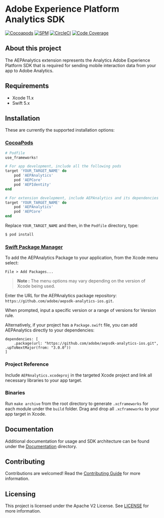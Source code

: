 # Adobe Experience Platform Analytics SDK

[![Cocoapods](https://img.shields.io/cocoapods/v/AEPAnalytics.svg?color=orange&label=AEPAnalytics&logo=apple&logoColor=white)](https://cocoapods.org/pods/AEPAnalytics)
[![SPM](https://img.shields.io/badge/SPM-Supported-orange.svg?logo=apple&logoColor=white)](https://swift.org/package-manager/)
[![CircleCI](https://img.shields.io/circleci/project/github/adobe/aepsdk-analytics-ios/main.svg?logo=circleci)](https://circleci.com/gh/adobe/workflows/aepsdk-analytics-ios)
[![Code Coverage](https://img.shields.io/codecov/c/github/adobe/aepsdk-analytics-ios/main.svg?logo=codecov)](https://codecov.io/gh/adobe/aepsdk-analytics-ios/branch/main)

## About this project

The AEPAnalytics extension represents the Analytics Adobe Experience Platform SDK that is required for sending mobile interaction data from your app to Adobe Analytics.

## Requirements
- Xcode 11.x
- Swift 5.x

## Installation
These are currently the supported installation options:

### [CocoaPods](https://guides.cocoapods.org/using/using-cocoapods.html)
```ruby
# Podfile
use_frameworks!

# For app development, include all the following pods
target 'YOUR_TARGET_NAME' do
    pod 'AEPAnalytics'
    pod 'AEPCore'
    pod 'AEPIdentity'
end

# For extension development, include AEPAnalytics and its dependencies
target 'YOUR_TARGET_NAME' do
    pod 'AEPAnalytics'
    pod 'AEPCore'
end
```

Replace `YOUR_TARGET_NAME` and then, in the `Podfile` directory, type:

```bash
$ pod install
```

### [Swift Package Manager](https://github.com/apple/swift-package-manager)

To add the AEPAnalytics Package to your application, from the Xcode menu select:

`File > Add Packages...`

> **Note :** 
> The menu options may vary depending on the version of Xcode being used.

Enter the URL for the AEPAnalytics package repository: `https://github.com/adobe/aepsdk-analytics-ios.git`.

When prompted, input a specific version or a range of versions for Version rule.

Alternatively, if your project has a `Package.swift` file, you can add AEPAnalytics directly to your dependencies:

```
dependencies: [
    .package(url: "https://github.com/adobe/aepsdk-analytics-ios.git", .upToNextMajor(from: "3.0.0"))
]
```

### Project Reference

Include `AEPAnalytics.xcodeproj` in the targeted Xcode project and link all necessary libraries to your app target.

### Binaries

Run `make archive` from the root directory to generate `.xcframeworks` for each module under the `build` folder. Drag and drop all `.xcframeworks` to your app target in Xcode.

## Documentation

Additional documentation for usage and SDK architecture can be found under the [Documentation](Documentation) directory.

## Contributing

Contributions are welcomed! Read the [Contributing Guide](./.github/CONTRIBUTING.md) for more information.

## Licensing

This project is licensed under the Apache V2 License. See [LICENSE](LICENSE) for more information.
